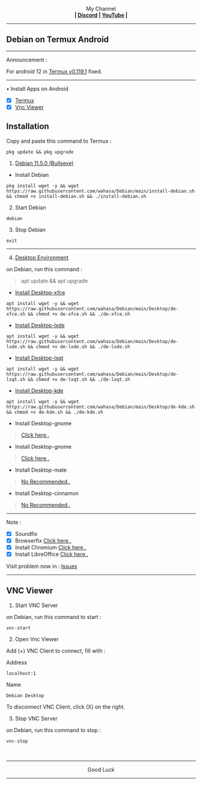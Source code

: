 
<p align="center">My Channel</br><b>
| <a href="https://discord.gg/GCehyym">Discord</a> | <a href="https://youtube.com/channel/UC3sLb7eZCu72iv3G1yUhUHQ">YouTube</a> |</b></p>

---
## Debian on Termux Android

---
Announcement :

For android 12 in [Termux v0.119.1](https://apkcombo.com/termux/com.termux/) fixed.

---
• Install Apps on Android
- [x] [Termux](https://github.com/termux/termux-app/releases)
- [x] [Vnc Viewer](https://play.google.com/store/apps/details?id=com.realvnc.viewer.android)

## Installation

Copy and paste this command to Termux :

```
pkg update && pkg upgrade
```

1. [Debian 11.5.0 (Bullseye)](https://youtu.be/OuglfkuLD4A)
* Install Debian

```
pkg install wget -y && wget https://raw.githubusercontent.com/wahasa/Debian/main/install-debian.sh && chmod +x install-debian.sh && ./install-debian.sh
```

2. Start Debian

```
debian
```

3. Stop Debian

```
exit
```

---

4. [Desktop Environment](https://github.com/wahasa/Debian/issues/8)

on Debian, run this command :

> apt update && apt upgrade

* [Install Desktop-xfce](https://youtu.be/Es9ncg6vBSk)

```
apt install wget -y && wget https://raw.githubusercontent.com/wahasa/Debian/main/Desktop/de-xfce.sh && chmod +x de-xfce.sh && ./de-xfce.sh
```

* [Install Desktop-lxde](https://youtu.be/_Q0FZd6ZUyo)
```
apt install wget -y && wget https://raw.githubusercontent.com/wahasa/Debian/main/Desktop/de-lxde.sh && chmod +x de-lxde.sh && ./de-lxde.sh
```

* [Install Desktop-lxqt](https://youtu.be/qywRCj1cOKw)
```
apt install wget -y && wget https://raw.githubusercontent.com/wahasa/Debian/main/Desktop/de-lxqt.sh && chmod +x de-lxqt.sh && ./de-lxqt.sh
```

* [Install Desktop-kde](https://youtu.be/XFO2GIPvmiY)
```
apt install wget -y && wget https://raw.githubusercontent.com/wahasa/Debian/main/Desktop/de-kde.sh && chmod +x de-kde.sh && ./de-kde.sh
```

* Install Desktop-gnome
> [Click here,.](https://github.com/wahasa/Debian/issues/7)
* Install Desktop-gnome
> [Click here,.](https://github.com/wahasa/Debian/issues/7)
* Install Desktop-mate
> [No Recommended,.](https://github.com/wahasa/Debian/issues/8#issuecomment-1329871851)
* Install Desktop-cinnamon
> [No Recommended,.](https://github.com/wahasa/Debian/issues/8#issuecomment-1329872563)

---
Note :
- [x] Soundfix
- [x] Browserfix [Click here,.](https://github.com/wahasa/Debian/issues/5#issuecomment-1175778341)
- [x] Install Chromium [Click here,.](https://github.com/wahasa/Debian/issues/9#issuecomment-1321005359)
- [x] Install LibreOffice [Click here,.](https://github.com/wahasa/Debian/issues/9#issuecomment-1321005437)

Visit problem now in : [Issues](https://github.com/wahasa/Debian/issues)

---
## VNC Viewer

1. Start VNC Server

on Debian, run this command to start :

```
vnc-start
```

2. Open Vnc Viewer

Add (+) VNC Client to connect, fill with :

Address
```
localhost:1
```

Name
```
Debian Desktop
```

To disconnect VNC Client, click (X) on the right.

3. Stop VNC Server

on Debian, run this command to stop :

```
vnc-stop
```
</br>

---
<p align="center">Good Luck</p>

---
